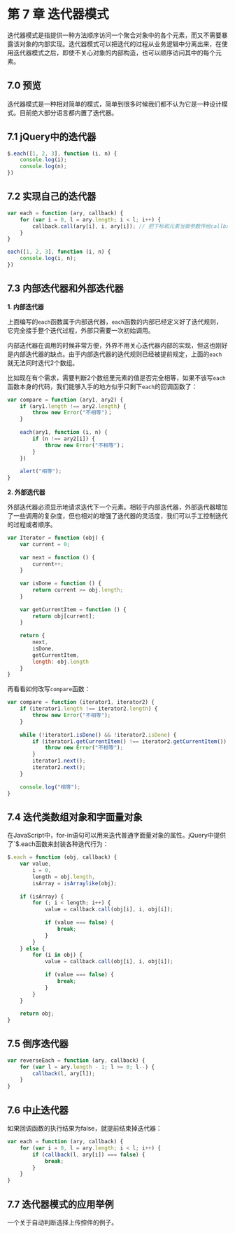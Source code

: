 # 第 7 章 迭代器模式

迭代器模式是指提供一种方法顺序访问一个聚合对象中的各个元素，而又不需要暴露该对象的内部实现。迭代器模式可以把迭代的过程从业务逻辑中分离出来，在使用迭代器模式之后，即使不关心对象的内部构造，也可以顺序访问其中的每个元素。



## 7.0 预览

迭代器模式是一种相对简单的模式，简单到很多时候我们都不认为它是一种设计模式。目前绝大部分语言都内置了迭代器。



## 7.1 jQuery中的迭代器

```js
$.each([1, 2, 3], function (i, n) {
    console.log(i);
    console.log(n);
})
```



## 7.2 实现自己的迭代器

```js
var each = function (ary, callback) {
    for (var i = 0, l = ary.length; i < l; i++) {
        callback.call(ary[i], i, ary[i]); // 把下标和元素当做参数传给callback函数
    }
}

each([1, 2, 3], function (i, n) {
    console.log(i, n);
})
```



## 7.3 内部迭代器和外部迭代器

**1. 内部迭代器**

上面编写的`each`函数属于内部迭代器，`each`函数的内部已经定义好了迭代规则，它完全接手整个迭代过程，外部只需要一次初始调用。

内部迭代器在调用的时候非常方便，外界不用关心迭代器内部的实现，但这也刚好是内部迭代器的缺点。由于内部迭代器的迭代规则已经被提前规定，上面的`each`就无法同时迭代2个数组。

比如现在有个需求，需要判断2个数组里元素的值是否完全相等，如果不该写`each`函数本身的代码，我们能够入手的地方似乎只剩下`each`的回调函数了：

```js
var compare = function (ary1, ary2) {
    if (ary1.length !== ary2.length) {
        throw new Error("不相等")；
    } 
    
    each(ary1, function (i, n) {
        if (n !== ary2[i]) {
            throw new Error("不相等")；
        }
    })
    
    alert("相等");
}
```



**2. 外部迭代器**

外部迭代器必须显示地请求迭代下一个元素。相较于内部迭代器，外部迭代器增加了一些调用的复杂度，但也相对的增强了迭代器的灵活度，我们可以手工控制迭代的过程或者顺序。

```js
var Iterator = function (obj) {
    var current = 0;
    
    var next = function () {
        current++;
    }
    
    var isDone = function () {
        return current >= obj.length;
    }
    
    var getCurrentItem = function () {
        return obj[current];
    }
    
    return {
        next,
        isDone,
        getCurrentItem,
        length: obj.length
    }
}
```

再看看如何改写`compare`函数：

```js
var compare = function (iterator1, iterator2) {
    if (iterator1.length !== iterator2.length) {
        throw new Error("不相等");
    }
    
    while (!iterator1.isDone() && !iterator2.isDone) {
        if (iterator1.getCurrentItem() !== iterator2.getCurrentItem()) {
            throw new Error("不相等");
        }
        iterator1.next();
        iterator2.next();
    }
    
    console.log("相等");
}
```



## 7.4 迭代类数组对象和字面量对象

在JavaScript中，for-in语句可以用来迭代普通字面量对象的属性。jQuery中提供了`$.each函数来封装各种迭代行为：

```js
$.each = function (obj, callback) {
    var value,
        i = 0,
        length = obj.length,
        isArray = isArraylike(obj);
        
    if (isArray) {
        for (; i < length; i++) {
            value = callback.call(obj[i], i, obj[i]);
            
            if (value === false) {
                break;
            }
        }
    } else {
        for (i in obj) {
            value = callback.call(obj[i], i, obj[i]);
            
            if (value === false) {
                break;
            }
        }
    }
    
    return obj;
}
```



## 7.5 倒序迭代器

```js
var reverseEach = function (ary, callback) {
    for (var l = ary.length - 1; l >= 0; l--) {
        callback(l, ary[l]);
    }
}
```



## 7.6 中止迭代器

如果回调函数的执行结果为false，就提前结束掉迭代器：

```js
var each = function (ary, callback) {
    for (var i = 0, l = ary.length; i < l; i++) {
        if (callback(l, ary[i]) === false) {
            break;
        }
    }
}
```



## 7.7 迭代器模式的应用举例

一个关于自动判断选择上传控件的例子。

